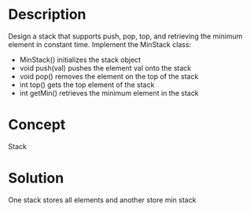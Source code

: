 # Description
Design a stack that supports push, pop, top, and retrieving the minimum element in constant time. Implement the MinStack class:
- MinStack() initializes the stack object
- void push(val) pushes the element val onto the stack
- void pop() removes the element on the top of the stack
- int top() gets the top element of the stack
- int getMin() retrieves the minimum element in the stack
# Concept
Stack
# Solution
One stack stores all elements and another store min stack
```

```
